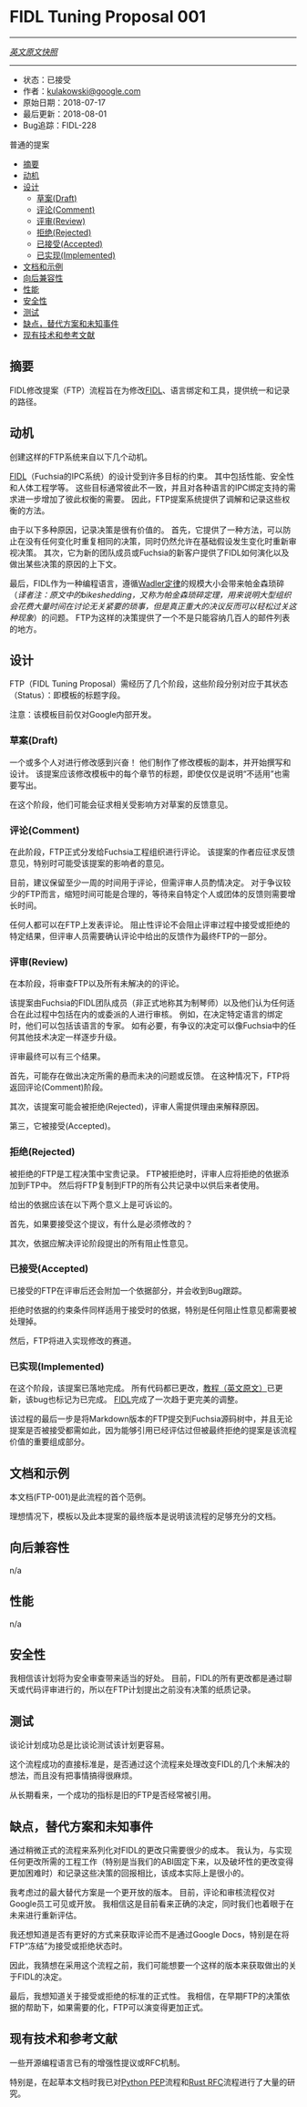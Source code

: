 # FIDL Tuning Proposal 001
---

[*英文原文快照*](https://github.com/fuchsia-mirror/docs/blob/8f5805551f4d8db26e8f5911bd91c3c3596714a8/development/languages/fidl/ftp/ftp-001.md)

---
<!-- A Modest Proposal -->

<!-- - Status: Accepted
- Authors: kulakowski@google.com
- Original Date: 2028-07-17
- Last Updated: 2018-08-01
- Tracking Bug: FIDL-228 -->

- 状态：已接受
- 作者：kulakowski@google.com
- 原始日期：2018-07-17
- 最后更新：2018-08-01
- Bug追踪：FIDL-228

普通的提案

- [摘要](#摘要)
- [动机](#动机)
- [设计](#设计)
    - [草案(Draft)](#草案draft)
    - [评论(Comment)](#评论comment)
    - [评审(Review)](#评审review)
    - [拒绝(Rejected)](#拒绝rejected)
    - [已接受(Accepted)](#已接受accepted)
    - [已实现(Implemented)](#已实现implemented)
- [文档和示例](#文档和示例)
- [向后兼容性](#向后兼容性)
- [性能](#性能)
- [安全性](#安全性)
- [测试](#测试)
- [缺点，替代方案和未知事件](#缺点替代方案和未知事件)
- [现有技术和参考文献](#现有技术和参考文献)

<!-- ## Summary -->
## 摘要

<!-- The FIDL Tuning Proposal (FTP) process is designed to provide a
uniform and recorded path for making changes to the [FIDL] language,
bindings, and tools. -->
FIDL修改提案（FTP）流程旨在为修改[FIDL]、语言绑定和工具，提供统一和记录的路径。

<!-- ## Motivation -->
## 动机

<!-- There are several motivations for creating such an FTP system. -->
创建这样的FTP系统来自以下几个动机。

<!-- [FIDL] (the Fuchsia IPC system) is subject to a number of design
constraints. These include performance, safety, and ergonomics. These
are often at odds with each other, and the requirement to support IPC
bindings in various target languages adds further tradeoffs. The FTP
proposal system provides a way to litigate and to record decisions
about these tradeoffs. -->
[FIDL]（Fuchsia的IPC系统）的设计受到许多目标的约束。 
其中包括性能、安全性和人体工程学等。 
这些目标通常彼此不一致，并且对各种语言的IPC绑定支持的需求进一步增加了彼此权衡的需要。
因此，FTP提案系统提供了调解和记录这些权衡的方法。

<!-- Recording decisions is valuable for several reasons. First, it
provides a way to prevent revisiting the same decisions over and over
when nothing has changed, while still allowing revisiting decisions
when underlying assumptions actually have changed. Second, it provides
new team members, or new clients of Fuchsia, some context into how
FIDL has evolved and why certain decisions were made. -->
由于以下多种原因，记录决策是很有价值的。 
首先，它提供了一种方法，可以防止在没有任何变化时重复相同的决策，同时仍然允许在基础假设发生变化时重新审视决策。 
其次，它为新的团队成员或Fuchsia的新客户提供了FIDL如何演化以及做出某些决策的原因的上下文。

<!-- 
Finally, FIDL, as a sort of programming language, invites bikeshedding
at a scale only [Wadler's law] can enable. This provides a place for
such things to occur that isn't a several hundred person email list. -->
最后，FIDL作为一种编程语言，遵循[Wadler定律][Wadler's law]的规模大小会带来帕金森琐碎（*译者注：原文中的bikeshedding，又称为帕金森琐碎定理，用来说明大型组织会花费大量时间在讨论无关紧要的琐事，但是真正重大的决议反而可以轻松过关这种现象*）的问题。 
FTP为这样的决策提供了一个不是只能容纳几百人的邮件列表的地方。

<!-- ## Design -->
## 设计

<!-- An FTP (FIDL Tuning Proposal) goes through several stages. These
stages correspond to the Status: field of the heading of the template. -->
FTP（FIDL Tuning Proposal）需经历了几个阶段，这些阶段分别对应于其状态（Status）：即模板的标题字段。

<!-- NB: The template is currently Google-internal. -->
注意：该模板目前仅对Google内部开发。

<!-- ### Draft -->
### 草案(Draft)

<!-- One or more people get excited about a change! They make a copy of the
tuning template, and start writing and designing. The proposal should
address each of the section headings in the template, even if it is
only to say "Not Applicable". -->
一个或多个人对进行修改感到兴奋！ 
他们制作了修改模板的副本，并开始撰写和设计。 
该提案应该修改模板中的每个章节的标题，即使仅仅是说明“不适用”也需要写出。

<!-- At this stage they may start soliciting feedback on the draft from impacted parties. -->
在这个阶段，他们可能会征求相关受影响方对草案的反馈意见。

<!-- ### Comment -->
### 评论(Comment)

<!-- At this stage, the FTP is formally circulated for commentary to the
Fuchsia engineering organization. The authors of the proposal should
solicit feedback from those especially likely to be impacted by the
proposal. -->
在此阶段，FTP正式分发给Fuchsia工程组织进行评论。
该提案的作者应征求反馈意见，特别时可能受该提案的影响者的意见。

<!-- For now, proposals should be left open for comment for at least one
week, subject to reviewer discretion. It may be reasonable to be
shorter for less controversial FTPs, and longer to wait for feedback
from a particular person or group to come in. -->
目前，建议保留至少一周的时间用于评论，但需评审人员酌情决定。 
对于争议较少的FTP而言，缩短时间可能是合理的，等待来自特定个人或团体的反馈则需要增长时间。

<!-- Anyone may make a blocking comment on an FTP. Blocking comments do not
prevent a particular accept-or-reject outcome from the review process,
but reviewers are required to acknowledge the feedback given in the
comment as part of the final FTP. -->
任何人都可以在FTP上发表评论。 
阻止性评论不会阻止评审过程中接受或拒绝的特定结果，但评审人员需要确认评论中给出的反馈作为最终FTP的一部分。

<!-- ### Review -->
### 评审(Review)

<!-- At this point the FTP, along with all outstanding commentary, is
reviewed. -->
在本阶段，将审查FTP以及所有未解决的的评论。

<!-- The proposal is reviewed by members of the Fuchsia FIDL team
(unofficially know as luthiers), and anyone they see fit to include or
to delegate to in the process. For example, they may include a
particular language expert when making a decision about that
language's bindings. If necessary, controversial decisions can be
escalated like any other technical decision in Fuchsia. -->
该提案由Fuchsia的FIDL团队成员（非正式地称其为制琴师）以及他们认为任何适合在此过程中包括在内的或委派的人进行审核。 
例如，在决定特定语言的绑定时，他们可以包括该语言的专家。 
如有必要，有争议的决定可以像Fuchsia中的任何其他技术决定一样逐步升级。

<!-- The review can ultimately have three outcomes. -->
评审最终可以有三个结果。

<!-- First, there may be outstanding questions or feedback required to make
a decision. In this case the FTP is moved back to the Comment stage. -->
首先，可能存在做出决定所需的悬而未决的问题或反馈。 
在这种情况下，FTP将返回评论(Comment)阶段。

<!-- Second, the proposal may be Rejected, with reviewers providing a
rationale as to why. -->
其次，该提案可能会被拒绝(Rejected)，评审人需提供理由来解释原因。

<!-- Third, it may be Accepted. -->
第三，它被接受(Accepted)。

<!-- ### Rejected -->
### 拒绝(Rejected)
<!-- Rejected FTPs are valuable records of engineering decisions. When
rejected, the rationale for rejected should be added to the FTP. The
FTP will then be copied to the public record of all FTPs for
posterity. -->

被拒绝的FTP是工程决策中宝贵记录。 
FTP被拒绝时，评审人应将拒绝的依据添加到FTP中。 
然后将FTP复制到FTP的所有公共记录中以供后来者使用。

<!-- The given rationale should be actionable in the following two senses. -->
给出的依据应该在以下两个意义上是可诉讼的。

<!-- First, what would have to change about the world to have accepted this
proposal? -->
首先，如果要接受这个提议，有什么是必须修改的？

<!-- Second, the rationale should address any blocking comments raised
during the Comment period. -->
其次，依据应解决评论阶段提出的所有阻止性意见。

<!-- ### Accepted -->
### 已接受(Accepted)

<!-- Accepted FTPs will also have a rationale section appended to them
after review, and will receive a tracking bug. -->
已接受的FTP在评审后还会附加一个依据部分，并会收到Bug跟踪。

<!-- The same constraints apply to the acceptance rationale as the
rejection rationale. In particular, any blocking comments need to be
addressed. -->
拒绝时依据的约束条件同样适用于接受时的依据，特别是任何阻止性意见都需要被处理掉。

<!-- Then it's off to the races to implement the change. -->
然后，FTP将进入实现修改的赛道。

<!-- ### Implemented -->
### 已实现(Implemented)
<!-- At this stage, the proposal is landed. All the code has been
changed. The [tutorial] has been updated. The bug is marked
done. [FIDL] is in a more perfect tuning. -->
在这个阶段，该提案已落地完成。 
所有代码都已更改，[教程（英文原文）][tutorial]已更新，该bug也标记为已完成。 
[FIDL]完成了一次趋于更完美的调整。

<!-- The final step of the process is landing a markdown-ified version of
the FTP into the Fuchsia tree. This applies whether or not the
proposal was accepted, as being able to point at already considered
but rejected proposal is a substantial part of the value of this
process. -->
该过程的最后一步是将Markdown版本的FTP提交到Fuchsia源码树中，并且无论提案是否被接受都需如此，因为能够引用已经评估过但被最终拒绝的提案是该流程价值的重要组成部分。

<!-- ## Documentation and Examples -->
## 文档和示例

<!-- This document (FTP-001) is the first such example of this process. -->
本文档(FTP-001)是此流程的首个范例。

<!-- Ideally the template, plus the final version of this proposal, are
sufficient documentation for the process. -->
理想情况下，模板以及此本提案的最终版本是说明该流程的足够充分的文档。

<!-- ## Backwards Compatibility -->
## 向后兼容性
n/a

<!-- ## Performance -->
## 性能

n/a

<!-- ## Security -->
## 安全性
<!-- 
I believe this plan will have the modest benefit of providing a place
for security review to happen. Currently all changes to FIDL are
discussed via chat or code review. There's no paper trail, prior to
the FTP process. -->
我相信该计划将为安全审查带来适当的好处。 
目前，FIDL的所有更改都是通过聊天或代码评审进行的，所以在FTP计划提出之前没有决策的纸质记录。

<!-- ## Testing -->
## 测试

<!-- It feels easier to talk about success than about testing for this
plan. -->
谈论计划成功总是比谈论测试该计划更容易。

<!-- The immediate success criteria for this process will be whether the
several outstanding ideas for changing FIDL go through the process
without it being onerous. -->
这个流程成功的直接标准是，是否通过这个流程来处理改变FIDL的几个未解决的想法，而且没有把事情搞得很麻烦。

<!-- One long term success metric would be whether old FTPs are regularly
pointed at. -->
从长期看来，一个成功的指标是旧的FTP是否经常被引用。

<!-- ## Drawbacks, Alternatives, and Unknowns -->
## 缺点，替代方案和未知事件

<!-- There's a small cost to serializing changes to FIDL through a slightly
formal process. I believe that the cost is in fact small, in
comparison to the engineering work needed to implement any change
(especially as our ABIs harden and breaking changes get harder), and
to the payoff of recording these decisions. -->
通过稍微正式的流程来系列化对FIDL的更改只需要很少的成本。 
我认为，与实现任何更改所需的工程工作（特别是当我们的ABI固定下来，以及破坏性的更改变得更加困难时）和记录这些决策的回报相比，该成本实际上是很小的。

<!-- The biggest alternative I considered was a more open
version. Currently, the comment and review process is currently only
visible or open to Googlers. I believe that this is the correct
decision for now, with an eye towards re-evaluating in the future. -->
我考虑过的最大替代方案是一个更开放的版本。 
目前，评论和审核流程仅对Google员工可见或开放。 
我相信这是目前看来正确的决定，同时我们也着眼于在未来进行重新评估。

<!-- I also wonder if there is a better way to capture commentary than a
Google Doc, especially at the point of "freezing" the FTP into an
accepted or rejected state. -->
我还想知道是否有更好的方式来获取评论而不是通过Google Docs，特别是在将FTP“冻结”为接受或拒绝状态时。

<!-- I suspect we may want a version of this that captures decisions made
about FIDL prior to the adoption of this process. -->
因此，我猜想在采用这个流程之前，我们可能想要一个这样的版本来获取做出的关于FIDL的决定。

<!-- Finally, I wondered about how formal to be about acception or
rejection criteria. I believe that this can evolve into something more
formal over time, if needed, with the help of early FTP's decision
rationales. -->
最后，我想知道关于接受或拒绝的标准的正式性。 
我相信，在早期FTP的决策依据的帮助下，如果需要的化，FTP可以演变得更加正式。

<!-- ## Prior Art and References -->
## 现有技术和参考文献
<!-- Several open source programming languages have enhancement proposals
or RFC mechanisms. -->

一些开源编程语言已有的增强性提议或RFC机制。

<!-- In particular, I looked a lot at the [Python PEP] process and the
[Rust RFC] process while drafting this document. -->
特别是，在起草本文档时我已对[Python PEP]流程和[Rust RFC]流程进行了大量的研究。

[FIDL]: ../README.md
[Python PEP]: https://www.python.org/dev/peps/
[Rust RFC]: https://github.com/rust-lang/rfcs
[tutorial]: ../tutorial.md
[Wadler's Law]: https://wiki.haskell.org/Wadler's_Law